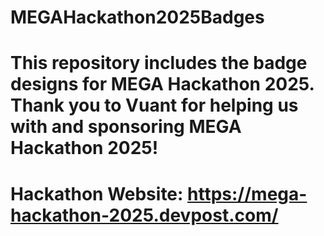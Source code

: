 # MEGAHackathon2025Badges
# This repository includes the badge designs for MEGA Hackathon 2025. Thank you to Vuant for helping us with and sponsoring MEGA Hackathon 2025!

# Hackathon Website: https://mega-hackathon-2025.devpost.com/
